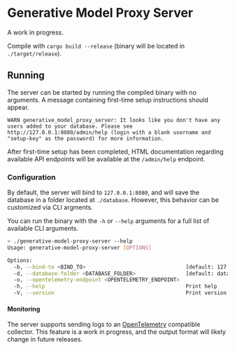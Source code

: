 # Generative Model Proxy Server

A work in progress.

Compile with `cargo build --release` (binary will be located in `./target/release`).

## Running

The server can be started by running the compiled binary with no arguments. A message containing first-time setup instructions should appear.

```
WARN generative_model_proxy_server: It looks like you don't have any users added to your database. Please see http://127.0.0.1:8080/admin/help (login with a blank username and "setup-key" as the password) for more information.
```

After first-time setup has been completed, HTML documentation regarding available API endpoints will be available at the `/admin/help` endpoint.

### Configuration

By default, the server will bind to `127.0.0.1:8080`, and will save the database in a folder located at `./database`. However, this behavior can be customized via CLI argments.

You can run the binary with the `-h` or `--help` arguments for a full list of available CLI arguments.

```bash
> ./generative-model-proxy-server --help
Usage: generative-model-proxy-server [OPTIONS]

Options:
  -b, --bind-to <BIND_TO>                                [default: 127.0.0.1:8080]
  -d, --database-folder <DATABASE_FOLDER>                [default: database]
  -o, --opentelemetry-endpoint <OPENTELEMETRY_ENDPOINT>
  -h, --help                                             Print help
  -V, --version                                          Print version

```

#### Monitoring

The server supports sending logs to an [OpenTelemetry](https://opentelemetry.io) compatible collector. This feature is a work in progress, and the output format will likely change in future releases.